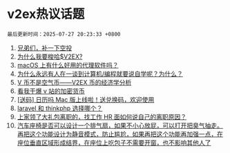 # v2ex热议话题

`最后更新时间：2025-07-27 20:23:33 +0800`

1. [兄弟们，补一下空投](https://www.v2ex.com/t/1147952)
1. [为什么我要梭哈$V2EX?](https://www.v2ex.com/t/1147939)
1. [macOS 上有什么好用的代理软件吗？](https://www.v2ex.com/t/1147943)
1. [为什么永远有人在一谈到计算机/编程就要说自学呢？为什么？](https://www.v2ex.com/t/1148028)
1. [V 币不是空气币——V2EX 币的经济学分析](https://www.v2ex.com/t/1147929)
1. [看我干爆 v 站的加密货币](https://www.v2ex.com/t/1147944)
1. [[送码] 日历吗 Mac 版上线啦！送兑换码，欢迎使用](https://www.v2ex.com/t/1148006)
1. [laravel 和 thinkphp 选择哪个？](https://www.v2ex.com/t/1147927)
1. [上家领了大礼包离职的，找工作 HR 面如何说自己的离职原因？](https://www.v2ex.com/t/1147936)
1. [汽车座椅是否可以设计一个排气扇，如果不小心放屁，可以打开把臭气抽走。再把这个功能设计为静音模式，防止尴尬，如果再把这个功能再加强一点，在座位垂直区域形成结界，在座位上吃包子不需要开窗，也不影响其他人了](https://www.v2ex.com/t/1147940)

